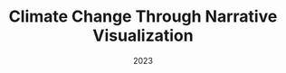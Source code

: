 ---
layout: project
type: project
published: true
image: img/projects/climate-change-narrative.jpeg
title: Climate Change Through Narrative Visualization
permalink: projects/climate-change-narrative
date: 2023
labels:
  - Visualization
  - Climate Change
  - Narrative Visualization
summary: Climate change has become an increasingly present issue in society and is attributed to the developments of climate change that have led to warmer temperatures. Yearly higher temperatures have had an impact on our everyday lives. This creates worse and more frequent weather catastrophes along with warmer waters, and melting ice caps in the Arctic which leads to higher sea levels. High sea levels intrude onto land, removing space for housing, agriculture, and changing the ecosystem. Some states have acknowledged the harmful effects of climate change and have legislation to mitigate the effects of climate change, such as clean energy goals. However, some states do not have any initiatives. It's important to be aware of the impacts of climate change and commit to mitigation efforts. 
projecturl: https://datavizclimate.github.io/
repourl: https://github.com/DataVizClimate/datavizclimate.github.io
---